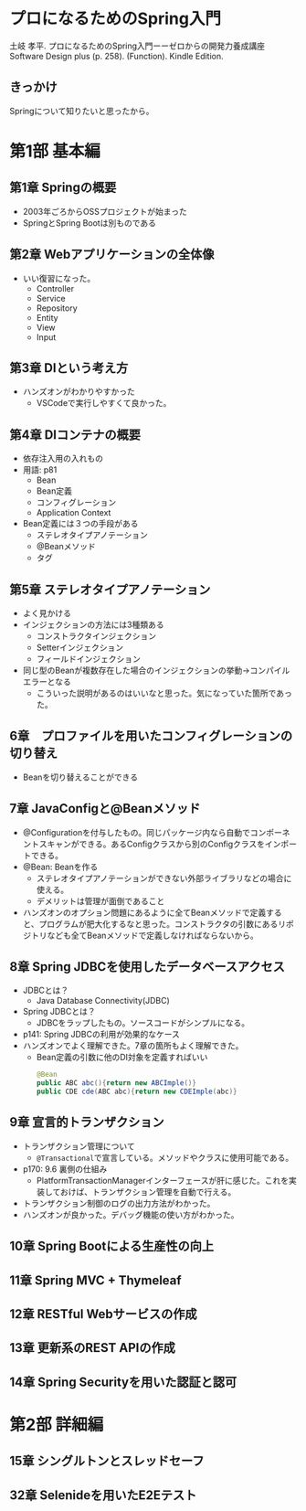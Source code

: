 # プロになるためのSpring入門


土岐 孝平. プロになるためのSpring入門ーーゼロからの開発力養成講座 Software Design plus (p. 258). (Function). Kindle Edition.

## きっかけ

Springについて知りたいと思ったから。

# 第1部 基本編
## 第1章 Springの概要

* 2003年ごろからOSSプロジェクトが始まった
* SpringとSpring Bootは別ものである

## 第2章 Webアプリケーションの全体像

* いい復習になった。
  * Controller
  * Service
  * Repository
  * Entity
  * View
  * Input

## 第3章 DIという考え方

* ハンズオンがわかりやすかった
  * VSCodeで実行しやすくて良かった。

## 第4章 DIコンテナの概要

* 依存注入用の入れもの
* 用語: p81
  * Bean
  * Bean定義
  * コンフィグレーション
  * Application Context
* Bean定義には３つの手段がある
  * ステレオタイプアノテーション
  * @Beanメソッド
  * <bean>タグ

## 第5章 ステレオタイプアノテーション

* よく見かける
* インジェクションの方法には3種類ある
  * コンストラクタインジェクション
  * Setterインジェクション
  * フィールドインジェクション
* 同じ型のBeanが複数存在した場合のインジェクションの挙動→コンパイルエラーとなる
  * こういった説明があるのはいいなと思った。気になっていた箇所であった。


## 6章　プロファイルを用いたコンフィグレーションの切り替え

* Beanを切り替えることができる

## 7章 JavaConfigと@Beanメソッド

* @Configurationを付与したもの。同じパッケージ内なら自動でコンポーネントスキャンができる。あるConfigクラスから別のConfigクラスをインポートできる。
* @Bean: Beanを作る
  * ステレオタイプアノテーションができない外部ライブラリなどの場合に使える。
  * デメリットは管理が面倒であること
* ハンズオンのオプション問題にあるように全てBeanメソッドで定義すると、プログラムが肥大化するなと思った。コンストラクタの引数にあるリポジトリなども全てBeanメソッドで定義しなければならないから。

## 8章 Spring JDBCを使用したデータベースアクセス

* JDBCとは？
  * Java Database Connectivity(JDBC)
* Spring JDBCとは？
  * JDBCをラップしたもの。ソースコードがシンプルになる。
* p141: Spring JDBCの利用が効果的なケース
* ハンズオンでよく理解できた。7章の箇所もよく理解できた。
  * Bean定義の引数に他のDI対象を定義すればいい
    ```java
    @Bean
    public ABC abc(){return new ABCImple()}
    public CDE cde(ABC abc){return new CDEImple(abc)}
    ```

## 9章 宣言的トランザクション

* トランザクション管理について
  * `@Transactional`で宣言している。メソッドやクラスに使用可能である。
* p170: 9.6 裏側の仕組み
  * PlatformTransactionManagerインターフェースが肝に感じた。これを実装しておけば、トランザクション管理を自動で行える。
* トランザクション制御のログの出力方法がわかった。
* ハンズオンが良かった。デバッグ機能の使い方がわかった。

## 10章 Spring Bootによる生産性の向上

## 11章 Spring MVC + Thymeleaf

## 12章 RESTful Webサービスの作成


## 13章 更新系のREST APIの作成

## 14章 Spring Securityを用いた認証と認可


# 第2部 詳細編
## 15章 シングルトンとスレッドセーフ


## 32章 Selenideを用いたE2Eテスト


